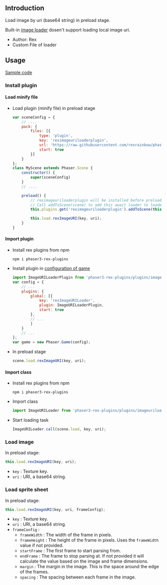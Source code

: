 ## Introduction

Load image by uri (base64 string) in preload stage.

Built-in [image loader](loader.md#image) dosen't support loading local image uri.

- Author: Rex
- Custom File of loader

## Usage

[Sample code](https://github.com/rexrainbow/phaser3-rex-notes/tree/master/examples/imageuriloader)

### Install plugin

#### Load minify file

- Load plugin (minify file) in preload stage
    ```javascript
    var sceneConfig = {
        // ....
        pack: {
            files: [{
                type: 'plugin',
                key: 'reximageuriloaderplugin',
                url: 'https://raw.githubusercontent.com/rexrainbow/phaser3-rex-notes/master/dist/reximageuriloaderplugin.min.js',
                start: true
            }]
        }
    };
    class MyScene extends Phaser.Scene {
        constructor() {
            super(sceneConfig)
        }
        // ....

        preload() {
            // reximageuriloaderplugin will be installed before preload(), but not added to loader yet
            // Call addToScene(scene) to add this await loader to loader of this scene
            this.plugins.get('reximageuriloaderplugin').addToScene(this);

            this.load.rexImageURI(key, uri);
        }
    }
    ```

#### Import plugin

- Install rex plugins from npm
    ```
    npm i phaser3-rex-plugins
    ```
- Install plugin in [configuration of game](game.md#configuration)
    ```javascript
    import ImageURILoaderPlugin from 'phaser3-rex-plugins/plugins/imageuriloader-plugin.js';
    var config = {
        // ...
        plugins: {
            global: [{
                key: 'rexImageURILoader',
                plugin: ImageURILoaderPlugin,
                start: true
            },
            // ...
            ]
        }
        // ...
    };
    var game = new Phaser.Game(config);
    ```
- In preload stage
    ```javascript
    scene.load.rexImageURI(key, uri);
    ```

#### Import class

- Install rex plugins from npm
    ```
    npm i phaser3-rex-plugins
    ```
- Import class
    ```javascript
    import ImageURILoader from 'phaser3-rex-plugins/plugins/imageuriloader.js';
    ```
- Start loading task
    ```javascript
    ImageURILoader.call(scene.load, key, uri);
    ```

### Load image

In preload stage:

```javascript
this.load.rexImageURI(key, uri);
```

- `key` : Texture key.
- `uri` : URI, a base64 string.

### Load sprite sheet

In preload stage:

```javascript
this.load.rexImageURI(key, uri, frameConfig);
```

- `key` : Texture key.
- `uri` : URI, a base64 string.
- `frameConfig` : 
    - `frameWidth` : The width of the frame in pixels.
    - `frameHeight` : The height of the frame in pixels. Uses the `frameWidth` value if not provided.
    - `startFrame` : The first frame to start parsing from.
    - `endFrame` : The frame to stop parsing at. If not provided it will calculate the value based on the image and frame dimensions.
    - `margin` : The margin in the image. This is the space around the edge of the frames. 
    - `spacing` : The spacing between each frame in the image.
